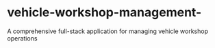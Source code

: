 # vehicle-workshop-management-
A comprehensive full-stack application for managing vehicle workshop operations
